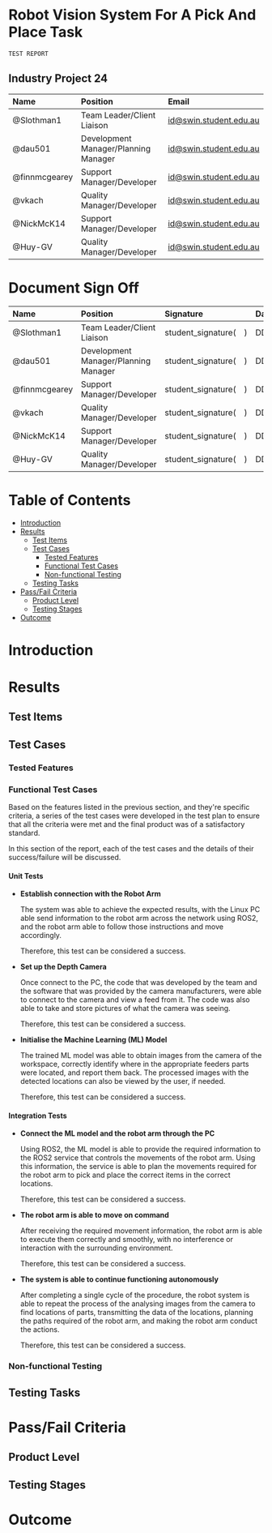 <link rel="stylesheet" href="../styles/styles.css" type="text/css">

<!-- TOC ignore:true -->
# Robot Vision System For A Pick And Place Task
<!--
	Co-Author: @dau501
	Editor(s):
	Year: 2023
-->

`TEST REPORT`

<!-- TOC ignore:true -->
## Industry Project 24
|Name|Position|Email|
|:-|:-|:-|
|@Slothman1|Team Leader/Client Liaison|id@swin.student.edu.au|
|@dau501|Development Manager/Planning Manager|id@swin.student.edu.au|
|@finnmcgearey|Support Manager/Developer|id@swin.student.edu.au|
|@vkach|Quality Manager/Developer|id@swin.student.edu.au|
|@NickMcK14|Support Manager/Developer|id@swin.student.edu.au|
|@Huy-GV|Quality Manager/Developer|id@swin.student.edu.au|

<!-- TOC ignore:true -->
# Document Sign Off
|Name|Position|Signature|Date|
|:-|:-|:-|:-|
|@Slothman1|Team Leader/Client Liaison|student\_signature(&emsp;)|DD/MM/2023|
|@dau501|Development Manager/Planning Manager|student\_signature(&emsp;)|DD/MM/2023|
|@finnmcgearey|Support Manager/Developer|student\_signature(&emsp;)|DD/MM/2023|
|@vkach|Quality Manager/Developer|student\_signature(&emsp;)|DD/MM/2023|
|@NickMcK14|Support Manager/Developer|student\_signature(&emsp;)|DD/MM/2023|
|@Huy-GV|Quality Manager/Developer|student\_signature(&emsp;)|DD/MM/2023|

<div class="page"/><!-- page break -->

<!-- TOC ignore:true -->
# Table of Contents
<!-- TOC -->

* [Introduction](#introduction)
* [Results](#results)
	* [Test Items](#test-items)
	* [Test Cases](#test-cases)
		* [Tested Features](#tested-features)
		* [Functional Test Cases](#functional-test-cases)
		* [Non-functional Testing](#non-functional-testing)
	* [Testing Tasks](#testing-tasks)
* [Pass/Fail Criteria](#passfail-criteria)
	* [Product Level](#product-level)
	* [Testing Stages](#testing-stages)
* [Outcome](#outcome)

<!-- /TOC -->

<div class="page"/><!-- page break -->

# Introduction
# Results
## Test Items
## Test Cases
### Tested Features
### Functional Test Cases
Based on the features listed in the previous section, and they're specific criteria,
a series of the test cases were developed in the test plan to ensure that all the criteria were met and the final product was of a satisfactory standard.

In this section of the report, each of the test cases and the details of their success/failure will be discussed.

#### Unit Tests
* **Establish connection with the Robot Arm**

	The system was able to achieve the expected results, with the Linux PC able send information to the robot arm across the network using ROS2,
	and the robot arm able to follow those instructions and move accordingly.

	Therefore, this test can be considered a success.

* **Set up the Depth Camera**

	Once connect to the PC, the code that was developed by the team and the software that was provided by the camera manufacturers,
	were able to connect to the camera and view a feed from it.
	The code was also able to take and store pictures of what the camera was seeing.

	Therefore, this test can be considered a success.

* **Initialise the Machine Learning (ML) Model**

	The trained ML model was able to obtain images from the camera of the workspace, correctly identify where in the appropriate feeders parts were located, and
	report them back.
	The processed images with the detected locations can also be viewed by the user, if needed.

	Therefore, this test can be considered a success.

#### Integration Tests
* **Connect the ML model and the robot arm through the PC**

	Using ROS2, the ML model is able to provide the required information to the ROS2 service that controls the movements of the robot arm.
	Using this information, the service is able to plan the movements required for the robot arm to pick and place the correct items in the correct locations.

	Therefore, this test can be considered a success.

* **The robot arm is able to move on command**

	After receiving the required movement information, the robot arm is able to execute them correctly and smoothly,
	with no interference or interaction with the surrounding environment.

	Therefore, this test can be considered a success.

* **The system is able to continue functioning autonomously**

	After completing a single cycle of the procedure,
	the robot system is able to repeat the process of the analysing images from the camera to find locations of parts, transmitting the data of the locations,
	planning the paths required of the robot arm, and making the robot arm conduct the actions.

	Therefore, this test can be considered a success.

### Non-functional Testing
## Testing Tasks
# Pass/Fail Criteria
## Product Level
## Testing Stages
# Outcome
